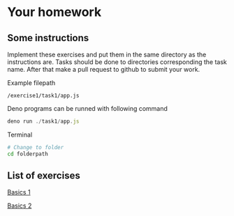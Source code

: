 # Your homework

## Some instructions

Implement these exercises and put them in the same directory as the instructions are. Tasks should be done to directories corresponding the task name. After that make a pull request to github to submit your work.

Example filepath
```
/exercise1/task1/app.js
```

Deno programs can be runned with following command
```javascript
deno run ./task1/app.js
```

Terminal
```bash
# Change to folder
cd folderpath
```


## List of exercises

[Basics 1](./basics/readme.md)

[Basics 2](./basics2/readme.md)
